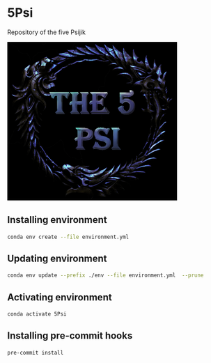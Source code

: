 # 5Psi
Repository of the five Psijik

![](logo_5psi.png)

## Installing environment
```bash
conda env create --file environment.yml
```

## Updating environment
```bash
conda env update --prefix ./env --file environment.yml  --prune
```

## Activating environment
```bash
conda activate 5Psi
```

## Installing pre-commit hooks
```bash
pre-commit install
```
